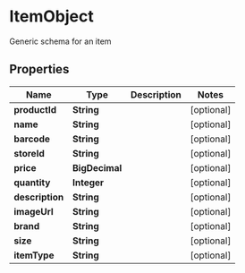 

# ItemObject

Generic schema for an item
## Properties

Name | Type | Description | Notes
------------ | ------------- | ------------- | -------------
**productId** | **String** |  |  [optional]
**name** | **String** |  |  [optional]
**barcode** | **String** |  |  [optional]
**storeId** | **String** |  |  [optional]
**price** | **BigDecimal** |  |  [optional]
**quantity** | **Integer** |  |  [optional]
**description** | **String** |  |  [optional]
**imageUrl** | **String** |  |  [optional]
**brand** | **String** |  |  [optional]
**size** | **String** |  |  [optional]
**itemType** | **String** |  |  [optional]




